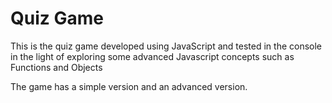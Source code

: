 # Quiz Game

This is the quiz game developed using JavaScript and tested in the console in the light of exploring some advanced Javascript concepts such as Functions and Objects

The game has a simple version and an advanced version.
